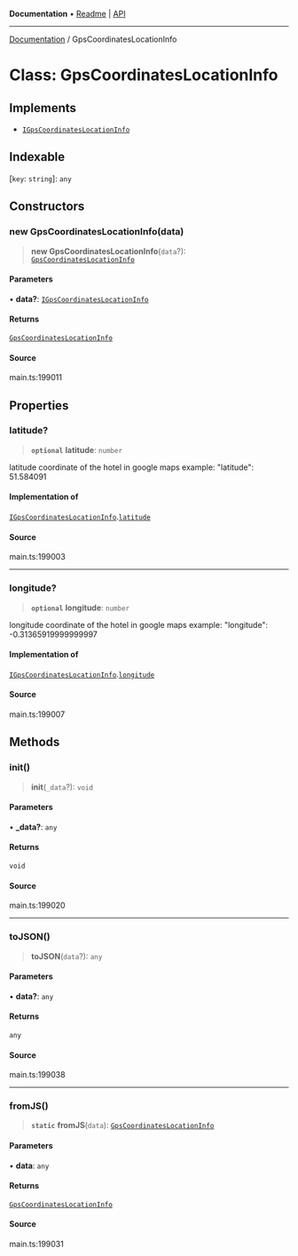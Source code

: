**Documentation** • [Readme](../README.md) \| [API](../globals.md)

***

[Documentation](../README.md) / GpsCoordinatesLocationInfo

# Class: GpsCoordinatesLocationInfo

## Implements

- [`IGpsCoordinatesLocationInfo`](../interfaces/IGpsCoordinatesLocationInfo.md)

## Indexable

 \[`key`: `string`\]: `any`

## Constructors

### new GpsCoordinatesLocationInfo(data)

> **new GpsCoordinatesLocationInfo**(`data`?): [`GpsCoordinatesLocationInfo`](GpsCoordinatesLocationInfo.md)

#### Parameters

• **data?**: [`IGpsCoordinatesLocationInfo`](../interfaces/IGpsCoordinatesLocationInfo.md)

#### Returns

[`GpsCoordinatesLocationInfo`](GpsCoordinatesLocationInfo.md)

#### Source

main.ts:199011

## Properties

### latitude?

> **`optional`** **latitude**: `number`

latitude coordinate of the hotel in google maps
example:
"latitude": 51.584091

#### Implementation of

[`IGpsCoordinatesLocationInfo`](../interfaces/IGpsCoordinatesLocationInfo.md).[`latitude`](../interfaces/IGpsCoordinatesLocationInfo.md#latitude)

#### Source

main.ts:199003

***

### longitude?

> **`optional`** **longitude**: `number`

longitude coordinate of the hotel in google maps
example:
"longitude": -0.31365919999999997

#### Implementation of

[`IGpsCoordinatesLocationInfo`](../interfaces/IGpsCoordinatesLocationInfo.md).[`longitude`](../interfaces/IGpsCoordinatesLocationInfo.md#longitude)

#### Source

main.ts:199007

## Methods

### init()

> **init**(`_data`?): `void`

#### Parameters

• **\_data?**: `any`

#### Returns

`void`

#### Source

main.ts:199020

***

### toJSON()

> **toJSON**(`data`?): `any`

#### Parameters

• **data?**: `any`

#### Returns

`any`

#### Source

main.ts:199038

***

### fromJS()

> **`static`** **fromJS**(`data`): [`GpsCoordinatesLocationInfo`](GpsCoordinatesLocationInfo.md)

#### Parameters

• **data**: `any`

#### Returns

[`GpsCoordinatesLocationInfo`](GpsCoordinatesLocationInfo.md)

#### Source

main.ts:199031
